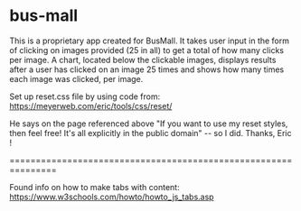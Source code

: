 # bus-mall

This is a proprietary app created for BusMall.  It takes user input in the form of clicking on images provided (25 in all) to get a total of how many clicks per image.  A chart, located below the clickable images, displays results after a user has clicked on an image 25 times and shows how many times each image was clicked, per image. 

Set up reset.css file by using code from:
https://meyerweb.com/eric/tools/css/reset/

He says on the page referenced above "If you want to use my reset styles, then feel free! It's all explicitly in the public domain" -- so I did.  Thanks, Eric !

===============================================================

Found info on how to make tabs with content:
https://www.w3schools.com/howto/howto_js_tabs.asp
